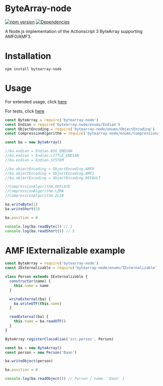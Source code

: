 # ByteArray-node

[![npm version](https://img.shields.io/npm/v/bytearray-node?style=flat-square)](https://www.npmjs.com/package/bytearray-node)
[![Dependencies](https://img.shields.io/david/Zaseth/bytearray-node)](https://www.npmjs.com/package/bytearray-node?activeTab=dependencies)

A Node.js implementation of the Actionscript 3 ByteArray supporting AMF0/AMF3.

# Installation

`npm install bytearray-node`

# Usage

For extended usage, click [here](https://github.com/Zaseth/bytearray-node/wiki)

For tests, click [here](https://github.com/Zaseth/bytearray-node/tree/master/test)

```javascript
const ByteArray = require('bytearray-node')
const Endian = require('bytearray-node/enums/Endian')
const ObjectEncoding = require('bytearray-node/enums/ObjectEncoding')
const CompressionAlgorithm = require('bytearray-node/enums/CompressionAlgorithm')

const ba = new ByteArray()

//ba.endian = Endian.BIG_ENDIAN
//ba.endian = Endian.LITTLE_ENDIAN
//ba.endian = Endian.SYSTEM

//ba.objectEncoding = ObjectEncoding.AMF0
//ba.objectEncoding = ObjectEncoding.AMF3
//ba.objectEncoding = ObjectEncoding.DEFAULT

//CompressionAlgorithm.DEFLATE
//CompressionAlgorithm.LZMA
//CompressionAlgorithm.ZLIB

ba.writeByte(1)
ba.writeShort(5)

ba.position = 0

console.log(ba.readByte()) // 1
console.log(ba.readShort()) // 5
```

# AMF IExternalizable example

```javascript
const ByteArray = require('bytearray-node')
const IExternalizable = require('bytearray-node/enums/IExternalizable')

class Person extends IExternalizable {
  constructor(name) {
    this.name = name
  }

  writeExternal(ba) {
    ba.writeUTF(this.name)
  }

  readExternal(ba) {
    this.name = ba.readUTF()
  }
}

ByteArray.registerClassAlias('src.person', Person)

const ba = new ByteArray()
const person = new Person('Daan')

ba.writeObject(person)

ba.position = 0

console.log(ba.readObject()) // Person { name: 'Daan' }
```
